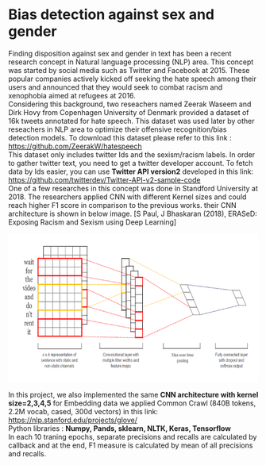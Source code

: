# Bias detection against sex and gender  
Finding disposition against sex and gender in text has been a recent research concept in Natural language processing (NLP) area. This concept was started by social media such as Twitter and Facebook at 2015. These popular companies actively kicked off seeking the hate speech among their users and announced that they would seek to combat racism and xenophobia aimed at refugees at 2016.  
Considering this background, two reseachers named Zeerak Waseem and Dirk Hovy from Copenhagen University of Denmark provided a dataset of 16k tweets annotated for hate speech. This dataset was used later by other reseachers in NLP area to optimize their offensive recognition/bias detection models. To download this dataset please refer to this link : https://github.com/ZeerakW/hatespeech  
This dataset only includes twitter Ids and the sexism/racism labels. In order to gather twitter text, you need to get a twitter developer account. To fetch data by Ids easier, you can use **Twitter API version2** developed in this link: https://github.com/twitterdev/Twitter-API-v2-sample-code  
One of a few researches in this concept was done in Standford University at 2018. The researchers applied CNN with different Kernel sizes and could reach higher F1 score in comparison to the previous works. their CNN architecture is shown in below image. [S Paul, J Bhaskaran (2018), ERASeD: Exposing Racism and Sexism using Deep Learning]

<img src="image/CNN_architecture_topic_classification.png" height="300" width="700">

In this project, we also implemented the same **CNN architecture with kernel size=2,3,4,5**
for Embedding data we applied Common Crawl (840B tokens, 2.2M vocab, cased, 300d vectors) in this link: https://nlp.stanford.edu/projects/glove/  
Python libraries : **Numpy, Pands, sklearn, NLTK, Keras, Tensorflow**  
In each 10 traning epochs, separate precisions and recalls are calculated by callback and at the end, F1 measure is calculated by mean of all precisions and recalls.
